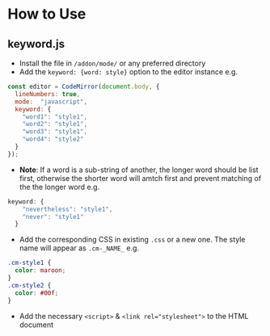 # How to Use

## keyword.js

* Install the file in `/addon/mode/` or any preferred directory
* Add the `keyword: {word: style}` option to the editor instance e.g.

```js
const editor = CodeMirror(document.body, {
  lineNumbers: true,
  mode:  "javascript",
  keyword: {
    "word1": "style1",
    "word2": "style1",
    "word3": "style1",
    "word4": "style2"
  }
});
```
* **Note**: If a word is a sub-string of another, the longer word should be list first, otherwise the shorter word will amtch first and prevent matching of the the longer word e.g.

```js
keyword: {
    "nevertheless": "style1",
    "never": "style1"
  }
```

* Add the corresponding CSS in existing `.css` or a new one. The style name will appear as `.cm-_NAME_` e.g.

```css
.cm-style1 {
  color: maroon;
}
.cm-style2 {
  color: #00f;
}
```

* Add the necessary `<script>` & `<link rel="stylesheet">` to the HTML document
